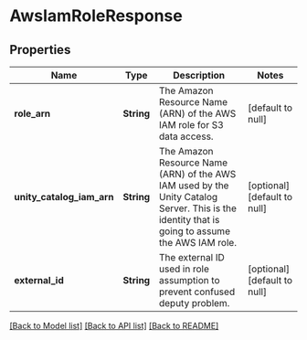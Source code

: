 # AwsIamRoleResponse
## Properties

| Name | Type | Description | Notes |
|------------ | ------------- | ------------- | -------------|
| **role\_arn** | **String** | The Amazon Resource Name (ARN) of the AWS IAM role for S3 data access. | [default to null] |
| **unity\_catalog\_iam\_arn** | **String** | The Amazon Resource Name (ARN) of the AWS IAM used by the Unity Catalog Server. This is the identity that is going to assume the AWS IAM role. | [optional] [default to null] |
| **external\_id** | **String** | The external ID used in role assumption to prevent confused deputy problem. | [optional] [default to null] |

[[Back to Model list]](../README.md#documentation-for-models) [[Back to API list]](../README.md#documentation-for-api-endpoints) [[Back to README]](../README.md)


